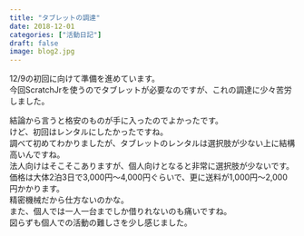 ```yaml
---
title: "タブレットの調達"
date: 2018-12-01
categories: ["活動日記"]
draft: false
image: blog2.jpg
---
```


12/9の初回に向けて準備を進めています。  
今回ScratchJrを使うのでタブレットが必要なのですが、これの調達に少々苦労しました。  

結論から言うと格安のものが手に入ったのでよかったです。  
けど、初回はレンタルにしたかったですね。  
調べて初めてわかりましたが、タブレットのレンタルは選択肢が少ない上に結構高いんですね。  
法人向けはそこそこありますが、個人向けとなると非常に選択肢が少ないです。  
価格は大体2泊3日で3,000円〜4,000円ぐらいで、更に送料が1,000円〜2,000円かかります。  
精密機械だから仕方ないのかな。  
また、個人では一人一台までしか借りれないのも痛いですね。  
図らずも個人での活動の難しさを少し感じました。